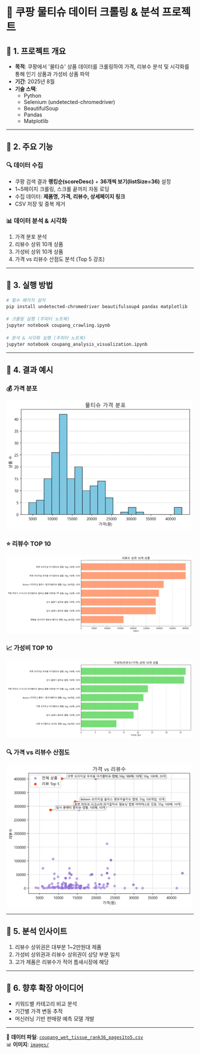 # 🛒 쿠팡 물티슈 데이터 크롤링 & 분석 프로젝트

## 📌 1. 프로젝트 개요
- **목적**: 쿠팡에서 '물티슈' 상품 데이터를 크롤링하여 가격, 리뷰수 분석 및 시각화를 통해 인기 상품과 가성비 상품 파악
- **기간**: 2025년 8월
- **기술 스택**: 
  - Python
  - Selenium (undetected-chromedriver)
  - BeautifulSoup
  - Pandas
  - Matplotlib

---

## 📌 2. 주요 기능
### 🔍 데이터 수집
- 쿠팡 검색 결과 **랭킹순(scoreDesc)** + **36개씩 보기(listSize=36)** 설정
- 1~5페이지 크롤링, 스크롤 끝까지 자동 로딩
- 수집 데이터: **제품명, 가격, 리뷰수, 상세페이지 링크**
- CSV 저장 및 중복 제거

### 📊 데이터 분석 & 시각화
1. 가격 분포 분석
2. 리뷰수 상위 10개 상품
3. 가성비 상위 10개 상품
4. 가격 vs 리뷰수 산점도 분석 (Top 5 강조)

---

## 📌 3. 실행 방법
```bash
# 필수 패키지 설치
pip install undetected-chromedriver beautifulsoup4 pandas matplotlib

# 크롤링 실행 (주피터 노트북)
jupyter notebook coupang_crawling.ipynb

# 분석 & 시각화 실행 (주피터 노트북)
jupyter notebook coupang_analysis_visualization.ipynb
```

---

## 📌 4. 결과 예시

### 💰 가격 분포
<a href="https://raw.githubusercontent.com/gyunhwank/coupang-wet-tissue-analysis/main/images/price_distribution.png" target="_blank">
  <img src="https://raw.githubusercontent.com/gyunhwank/coupang-wet-tissue-analysis/main/images/price_distribution.png" width="500">
</a>

### ⭐ 리뷰수 TOP 10
<a href="https://raw.githubusercontent.com/gyunhwank/coupang-wet-tissue-analysis/main/images/top10_reviews.png" target="_blank">
  <img src="https://raw.githubusercontent.com/gyunhwank/coupang-wet-tissue-analysis/main/images/top10_reviews.png" width="500">
</a>

### 📈 가성비 TOP 10
<a href="https://raw.githubusercontent.com/gyunhwank/coupang-wet-tissue-analysis/main/images/top10_value.png" target="_blank">
  <img src="https://raw.githubusercontent.com/gyunhwank/coupang-wet-tissue-analysis/main/images/top10_value.png" width="500">
</a>

### 🔍 가격 vs 리뷰수 산점도
<a href="https://raw.githubusercontent.com/gyunhwank/coupang-wet-tissue-analysis/main/images/scatter_price_reviews.png" target="_blank">
  <img src="https://raw.githubusercontent.com/gyunhwank/coupang-wet-tissue-analysis/main/images/scatter_price_reviews.png" width="500">
</a>


---

## 📌 5. 분석 인사이트
1. 리뷰수 상위권은 대부분 1~2만원대 제품
2. 가성비 상위권과 리뷰수 상위권이 상당 부분 일치
3. 고가 제품은 리뷰수가 적어 틈새시장에 해당

---

## 📌 6. 향후 확장 아이디어
- 키워드별 카테고리 비교 분석
- 기간별 가격 변동 추적
- 머신러닝 기반 판매량 예측 모델 개발

---

📂 **데이터 파일**: [`coupang_wet_tissue_rank36_pages1to5.csv`](coupang_wet_tissue_rank36_pages1to5.csv)  
📊 **이미지**: [`images/`](images/)
